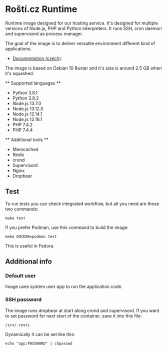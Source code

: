# Roští.cz Runtime

Runtime image designed for our hosting service. It's designed for multiple versions of Node.js, PHP and Python interpreters. It runs SSH, cron daemon and supervisord as process manager.

The goal of the image is to deliver versatile environment different kind of applications.

* [Documentation (czech)](https://docs.rosti.cz/runtime/main/).

The image is based on Debian 10 Buster and it's size is around 2.5 GB when it's squashed.

** Supported languages **

* Python 3.8.1
* Python 3.8.2
* Node.js 13.7.0
* Node.js 13.12.0
* Node.js 12.14.1
* Node.js 12.16.1
* PHP 7.4.2
* PHP 7.4.4

** Additional tools **

* Memcached
* Redis
* crond
* Supervisord
* Nginx
* Dropbear

## Test

To run tests you can check integrated workflow, but all you need are those two commands:

    make test

If you prefer Podman, use this command to build the image:

    make DOCKER=podman test

This is useful in Fedora.

## Additional info

### Default user

Image uses system user *app* to run the application code.

### SSH password

The image runs dropbear at start along crond and supervisord. If you want to set password for next start of the container, save it into this file:

    /srv/.rosti

Dynamically it can be set like this:

    echo "app:PASSWORD" | chpasswd

